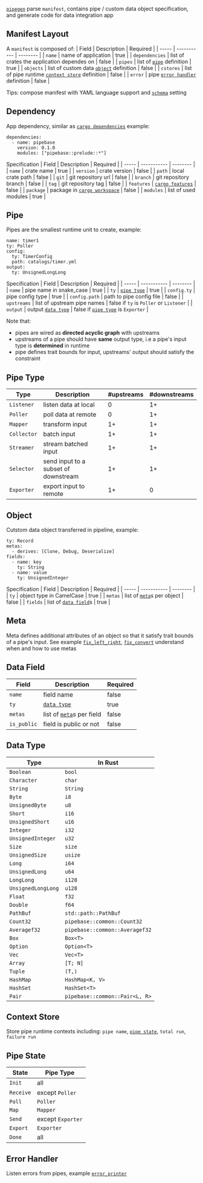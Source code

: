 [`pipegen`] parse `manifest`, contains pipe / custom data object specification, and generate code for data integration app

## Manifest Layout
A `manifest` is composed of:
| Field | Description | Required |
| ----- | ----------- | -------- |
| `name` | name of application | true |
| `dependencies` | list of crates the application dependes on | false |
| `pipes` | list of [`pipe`] definition | true |
| `objects` | list of custom data [`object`] definition | false |
| `cstores` | list of pipe runtime [`context store`] definition | false |
| `error` | pipe [`error handler`] definition | false |

Tips: compose manifest with YAML language support and [`schema`] setting

## Dependency
App dependency, similar as [`cargo dependencies`]
example:
```
dependencies:
  - name: pipebase
    version: 0.1.0
    modules: ["pipebase::prelude::*"]
```
Specification
| Field | Description | Required |
| ----- | ----------- | -------- |
| `name` | crate name | true |
| `version` | crate version | false |
| `path` | local crate path | false |
| `git` | git repository url | false |
| `branch` | git repository branch | false |
| `tag` | git repository tag | false |
| `features` | [`cargo features`] | false |
| `package` | package in [`cargo workspace`] | false |
| `modules` | list of used modules | true |

## Pipe
Pipes are the smallest runtime unit to create, example:
```
name: timer1
ty: Poller
config:
  ty: TimerConfig
  path: catalogs/timer.yml
output:
  ty: UnsignedLongLong
```
Specification
| Field | Description | Required |
| ----- | ----------- | -------- |
| `name` | pipe name in snake_case | true |
| `ty` | [`pipe type`] | true |
| `config.ty` | pipe config type | true |
| `config.path` | path to pipe config file | false |
| `upstreams` | list of upstream pipe names | false if `ty` is `Poller` or `Listener` |
| `output` | output [`data type`] | false if [`pipe type`] is `Exporter` |

Note that:
* pipes are wired as **directed acyclic graph** with upstreams
* upstreams of a pipe should have **same** output type, i.e a pipe's input type is **determined** in runtime
* pipe defines trait bounds for input, upstreams' output should satisfy the constraint

## Pipe Type
| Type | Description | #upstreams | #downstreams |
| ---- | ----------- | ---------- | ------------ |
| `Listener` | listen data at local | 0 | 1+ |
| `Poller` | poll data at remote | 0 | 1+ |
| `Mapper` | transform input | 1+ | 1+ |
| `Collector` | batch input  | 1+ | 1+ |
| `Streamer` | stream batched input | 1+ | 1+ |
| `Selector` | send input to a subset of downstream | 1+ | 1+ |
| `Exporter` | export input to remote | 1+ | 0 |

## Object
Cutstom data object transferred in pipeline, example:
```
ty: Record
metas:
  - derives: [Clone, Debug, Deserialize]
fields:
  - name: key
    ty: String
  - name: value
    ty: UnsignedInteger
```
Specification
| Field | Description | Required |
| ----- | ----------- | -------- |
| `ty` | object type in CamelCase | true |
| `metas` | list of [`meta`]s per object | false |
| `fields` | list of [`data field`]s | true |

## Meta
Meta defines additional attributes of an object so that it satisfy trait bounds of a pipe's input. See example [`fix_left_right`], [`fix_convert`] understand when and how to use metas

## Data Field
| Field | Description | Required |
| ----- | ----------- | -------- |
| `name` | field name | false  |
| `ty` | [`data type`] | true |
| `metas` | list of [`meta`]s per field | false |
| `is_public` | field is public or not | false |

## Data Type
| Type | In Rust |
| ---- | ------- |
| `Boolean` | `bool` |
| `Character` | `char` |
| `String` | `String` |
| `Byte` | `i8` |
| `UnsignedByte` | `u8` |
| `Short` | `i16` |
| `UnsignedShort` | `u16` |
| `Integer` | `i32` |
| `UnsignedInteger` | `u32` |
| `Size` | `size` |
| `UnsignedSize` | `usize` |
| `Long` | `i64` |
| `UnsignedLong` | `u64` |
| `LongLong` | `i128` |
| `UnsignedLongLong` | `u128` |
| `Float` | `f32` |
| `Double` | `f64` |
| `PathBuf` | `std::path::PathBuf` |
| `Count32` | `pipebase::common::Count32` |
| `Averagef32` | `pipebase::common::Averagef32` |
| `Box` | `Box<T>` |
| `Option` | `Option<T>` |
| `Vec` | `Vec<T>` |
| `Array` | `[T; N]` |
| `Tuple` | `(T,)` |
| `HashMap` | `HashMap<K, V>` |
| `HashSet` | `HashSet<T>` |
| `Pair` | `pipebase::common::Pair<L, R>` |

## Context Store
Store pipe runtime contexts including: `pipe name`, [`pipe state`], `total run`, `failure run`

## Pipe State
| State | Pipe Type |
| ----- | --------- |
| `Init` | all |
| `Receive` | except `Poller` |
| `Poll` | `Poller` |
| `Map` | `Mapper` |
| `Send` | except `Exporter` |
| `Export` | `Exporter` |
| `Done` | all |

## Error Handler
Listen errors from pipes, example [`error_printer`]

[`data field`]: https://github.com/pipebase/pipebase/tree/main/pipegen#data-field
[`data type`]: https://github.com/pipebase/pipebase/tree/main/pipegen#data-type
[`meta`]: https://github.com/pipebase/pipebase/tree/main/pipegen#meta
[`object`]: https://github.com/pipebase/pipebase/tree/main/pipegen#object
[`pipegen`]: https://github.com/pipebase/pipebase/tree/main/pipegen
[`pipe`]: https://github.com/pipebase/pipebase/tree/main/pipegen#pipe
[`pipe type`]: https://github.com/pipebase/pipebase/tree/main/pipegen#pipe-type
[`context store`]: https://github.com/pipebase/pipebase/tree/main/pipegen#context-store
[`error handler`]: https://github.com/pipebase/pipebase/tree/main/pipegen#error-handler
[`pipe state`]: https://github.com/pipebase/pipebase/tree/main/pipegen#pipe-state
[`fix_left_right`]: https://github.com/pipebase/pipebase/tree/main/examples/fix_left_right
[`fix_convert`]: https://github.com/pipebase/pipebase/tree/main/examples/fix_convert
[`error_printer`]: https://github.com/pipebase/pipebase/tree/main/examples/error_printer
[`cargo dependencies`]: https://doc.rust-lang.org/cargo/guide/dependencies.html#dependencies
[`cargo features`]: https://doc.rust-lang.org/cargo/reference/features.html
[`cargo workspace`]: https://doc.rust-lang.org/book/ch14-03-cargo-workspaces.html
[`schema`]: https://github.com/pipebase/schema